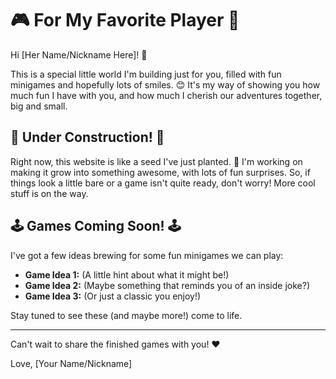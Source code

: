 # 🎮 For My Favorite Player 💖

Hi [Her Name/Nickname Here]! 👋

This is a special little world I'm building just for you, filled with fun minigames and hopefully lots of smiles. 😊
It's my way of showing you how much fun I have with you, and how much I cherish our adventures together, big and small.

## 🚧 Under Construction! 🚧

Right now, this website is like a seed I've just planted. 🌱 I'm working on making it grow into something awesome, with lots of fun surprises. So, if things look a little bare or a game isn't quite ready, don't worry! More cool stuff is on the way.

## 🕹️ Games Coming Soon! 🕹️

I've got a few ideas brewing for some fun minigames we can play:

*   **Game Idea 1:** (A little hint about what it might be!)
*   **Game Idea 2:** (Maybe something that reminds you of an inside joke?)
*   **Game Idea 3:** (Or just a classic you enjoy!)

Stay tuned to see these (and maybe more!) come to life.

---

Can't wait to share the finished games with you! ❤️

Love,
[Your Name/Nickname]

